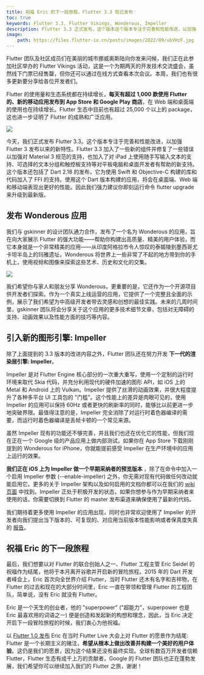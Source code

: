 ```yaml
---
title: 祝福 Eric 的下一段旅程，Flutter 3.3 现已发布
toc: true
keywords: Flutter 3.3, Flutter Vikings, Wonderous, Impeller
description: Flutter 3.3 正式发布，这个版本这个版本专注于完善和性能改进，以加强 Flutter 3 发布以来的新特性。
image:
    path: https://files.flutter-io.cn/posts/images/2022/09/ubVHzF.jpg
---
```


Flutter 团队及社区成员们在美丽的城市挪威奥斯陆向你发来问候，我们正在此参加社区举办的 Flutter Vikings 活动，这是一个为期两天的开发技术交流盛会，虽然线下门票已经售罄，但你还可以通过在线方式查看本次会议。本周，我们也有很多更新要分享给各位开发者们。

Flutter 的使用量和生态系统都在持续增长，**每天有超过 1,000 款使用 Flutter 的、新的移动应用发布到 App Store 和 Google Play 商店**，在 Web 端和桌面端的使用也在持续增长。Flutter 生态中目前也有超过 25,000 个以上的 package，这也进一步证明了 Flutter 的成熟和广泛应用。

![]({{site.flutter-files-cn}}posts/images/2022/09/ubVHzF.jpg)

今天，我们正式发布 Flutter 3.3。这个版本专注于完善和性能改进，以加强 Flutter 3 发布以来的新特性。Flutter 3.3 加入了一些新的组件并修复了一些错误以加强对 Material 3 规范的支持，也加入了对 iPad 上使用随手写输入文本的支持、可选择的文本分组和触控板支持等对平板电脑和桌面开发者有帮助的新支持。这个版本还包括了 Dart 2.18 的发布，它为使用 Swift 和 Objective-C 构建的库和代码加入了 FFI 的支持。使用这个 Dart 版本构建的应用，将会在桌面端、Web 端和移动端表现出更好的性能。因此我们强力建议你即刻运行命令 flutter upgrade 来升级到最新版。

## **发布 Wonderous 应用**

我们与 gskinner 的设计团队通力合作，发布了一个名为 Wonderous 的应用，旨在向大家展示 Flutter 的强大功能——帮助你构建出高质量、精美的用户体验，而它本身就是一个非常精美的应用——从印度阿格拉市令人惊叹的泰姬陵到墨西哥尤卡坦半岛上的玛雅遗址，Wonderous 将世界上一些非常了不起的地方带到你的手机上，使用视频和图像来探索这些艺术、历史和文化的交集。

![]({{site.flutter-files-cn}}posts/images/2022/09/TDcEt8.jpg)

我们希望你与家人和朋友分享 Wonderous，更重要的是，它还作为一个开源项目供开发者们探索。作为一个真实上线运营的应用，它提供了一个完整且全面的示例，展示了我们希望为中高级开发者带去灵感和创想的最佳实践。未来的几周时间里，gskinner 团队将会分享关于这个应用的更多技术细节文章，包括对无障碍的支持、动画效果以及性能方面的技巧等内容。

## **引入新的图形引擎: Impeller**

除了上面提到的 3.3 版本的改进内容之外，Flutter 团队还在努力开发 **下一代的渲染层引擎: Impeller**。

Impeller 是对 Flutter Engine 核心部分的一次重大重写，使用一个定制的运行时环境来取代 Skia 代码，并充分利用现代的硬件加速的图形 API，如 iOS 上的 Metal 和 Android 上的 Vulkan。Impeller 提供了丝滑的动画效果，并很大程度提升了各种多平台 UI 工具包的 "门槛"。这个性能上的差异是肉眼可见的，使用 Impeller 的应用可以保持 60Hz 或者更快的刷新率的同时，能够比以前更进一步地突破界限。最值得注意的是，Impeller 完全消除了对运行时着色器编译的需要，而运行时着色器编译是丢帧卡顿的一个常见来源。

虽然 Impeller 现有的功能还不够完善，并且我们也还在优化它的性能，但我们现在正在一个 Google 级的产品应用上做内部测试。如果你在 App Store 下载刚刚提到的 Wonderous for iPhone，你就能提前感受 Impeller 在生产环境中的应用上运行的效果。

**我们正在 iOS 上为 Impeller 做一个早期采纳者的预览版本** ，除了在命令中加入一个启用 Impeller 参数 (--enable-impeller) 之外，你无需对现有代码做任何改动就能启用它。更多的关于 Impeller 架构以及如何启用的文档你都可以在我们的 [wiki 页面](https://github.com/flutter/flutter/wiki/Impeller "Impeller 概览") 中找到。Impeller 正处于积极开发的状态，如果你想参与作为早期采纳者来使用的话，你需要切换到 Flutter 的 master 发布渠道来确保使用了最新的代码。

我们期待着更多使用 Impeller 的应用出现，同时也非常欢迎使用了 Impeller 的开发者向我们提出当下版本的、可复现的、对应用当前版本性能影响或者保真度失真的 [报告](https://github.com/flutter/flutter/issues/new?assignees=&labels=created+via+performance+template&labels=impeller&template=4_performance_others.md&title=%5BImpeller%5D "提交性能影响或者保真度失真问题报告")。

## **祝福 Eric 的下一段旅程**

最后，我们想要以对 Flutter 的联合创始人之一、Flutter 工程主管 Eric Seidel 的祝福作为结尾，他将于本月离开谷歌并开启新的冒险旅程。2015 年的 Dart 开发者峰会上，Eric 首次向全世界介绍 Flutter，当时 Flutter 还木有名字和吉祥物，在 Flutter 的过去和现在的大部分时间里，Eric 一直在带领和管理 Flutter 的工程团队，简单说，没有 Eric 就没有 Flutter。

Eric 是一个天生的创业者，他的 "superpower" ("超能力"，superpower 也是 Eric 最喜欢用的词语之一) 便是创造和发起新的构想和理念，因此，当 Eric 决定开启下一段冒险旅程的时候，我们衷心为他祝福。

以 [Flutter 1.0 发布](https://developers.google.cn/events/flutter-live "Flutter 1.0 发布") Eric 在当时 Flutter Live 大会上对 Flutter 的愿景作为结尾: Flutter 是一个长期主义的赌注，**希望从根本上做出改善并构建一个美好的用户体验**。这仍是我们的愿景，因为这个结果还没有最终实现。全球有数百万开发者信赖 Flutter，Flutter 生态有成千上万的贡献者，Google 的 Flutter 团队也正在蓬勃发展，我们希望你可以继续加入我们的 Flutter 之旅，谢谢！
